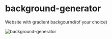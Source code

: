 # background-generator
Website with gradient backgournd(of your choice)


![background-generator](https://user-images.githubusercontent.com/54213856/224136861-67ffb378-7683-425e-a2d8-6ab6fa4e1fd5.jpg)
